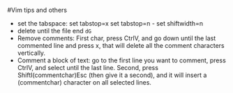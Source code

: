 #Vim tips and others

* set the tabspace: set tabstop=x set tabstop=n - set shiftwidth=n
* delete until the file end `dG`
* Remove comments: First char, press CtrlV, and go down until the last commented line and press x, that will delete all the comment characters vertically.
* Comment a block of text: go to the first line you want to comment, press CtrlV, and select until the last line. Second, press ShiftI(commentchar)Esc (then give it a second), and it will insert a (commentchar) character on all selected lines.
